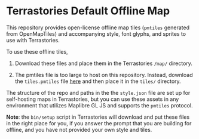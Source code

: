 # Terrastories Default Offline Map

This repository provides open-license offline map tiles (`pmtiles` generated from OpenMapTiles) and accompanying style, font glyphs, and sprites to use with Terrastories.

To use these offline tiles, 

1. Download these files and place them in the Terrastories `/map/` directory.

2. The pmtiles file is too large to host on this repository. Instead, download the `tiles.pmtiles` file [here](https://bit.ly/46NxckC) and then place it in the `tiles/` directory.

The structure of the repo and paths in the the `style.json` file are set up for self-hosting maps in Terrastories, but you can use these assets in any environment that utilizes Maplibre GL JS and supports the `pmtiles` protocol.

**Note**: the `bin/setup` script in Terrastories will download and put these files in the right place for you, if you answer the prompt that you are building for offline, and you have not provided your own style and tiles.
